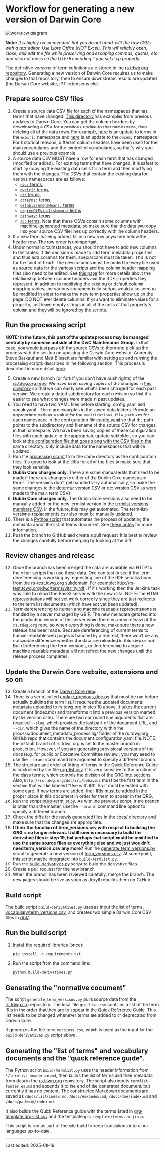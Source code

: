 # Workflow for generating a new version of Darwin Core

![workflow diagram](workflow_diagram.png)

**Note:** *It is highly recommended that you do not hand-edit the raw CSVs with a text editor. Use Libre Office (NOT Excel). This will reliably open, close, and edit the file while preserving and escaping commas, quotes, etc. and also not mess up the UTF-8 encoding if you set it up properly.*

The definitive versions of term definitions are stored in the [rs.tdwg.org repository](https://github.com/tdwg/rs.tdwg.org/).  Generating a new version of Darwin Core requires us to make changes to that repository, then to ensure downstream results are updated (the Darwin Core website, IPT extensions etc).

## Prepare source CSV files

1. Create a source data CSV file for each of the namespaces that has terms that have changed. [This directory](https://github.com/tdwg/rs.tdwg.org/tree/master/process/dwc-revisions/) has examples from previous updates to Darwin Core. You can get the column headers by downloading a CSV for a previous update to that namespace, then deleting all of the data rows. For example, [here](https://github.com/tdwg/rs.tdwg.org/blob/master/process/dwc-revisions/eco-2025-07-10/ecoiri.csv) is an update to terms in the `ecoiri:` namespace and [here](https://github.com/tdwg/rs.tdwg.org/blob/master/process/dwc-revisions/em-2025-06-12/establishmentmeans_terms_2025-06-12.csv) is an update to the `dwcem:` namespace. For historical reasons, different column headers have been used for the main vocabularies and the controlled vocabularies, so that's why you should use a previous example. 
2. A source data CSV MUST have a row for each term that has changed (modified or added). For existing terms that have changed, it is safest to start by copying the existing data cells for a term and then modifying them with the changes. The CSVs that contain the existing data for various namespaces are as follows:
   * [`dwc:` terms](https://github.com/tdwg/rs.tdwg.org/blob/master/terms/terms.csv),
   * [`dwciri:` terms](https://github.com/tdwg/rs.tdwg.org/blob/master/iri/iri.csv),
   * [`dc:` terms](https://github.com/tdwg/rs.tdwg.org/blob/master/dc-for-dwc/dc-for-dwc.csv),
   * [`dcterms:` terms](https://github.com/tdwg/rs.tdwg.org/blob/master/dcterms-for-dwc/dcterms-for-dwc.csv),
   * [`establishmentMeans:` terms](https://github.com/tdwg/rs.tdwg.org/blob/master/establishmentMeans/establishmentMeans.csv)
   * [`degreeOfEstablishment:` terms](https://github.com/tdwg/rs.tdwg.org/blob/master/degreeOfEstablishment/degreeOfEstablishment.csv)
   * [`pathway:` terms](https://github.com/tdwg/rs.tdwg.org/blob/master/pathway/pathway.csv)
   * [`ac:` terms](https://github.com/tdwg/rs.tdwg.org/blob/master/ac-for-dwc/ac-for-dwc.csv),
Note that these CSVs contain some columns with machine-generated metadata, so make sure that the data you copy into your source CSV file lines up correctly with the column headers.
3. If a new term is being added, fill in a new row anywhere below the header row. The row order is unimportant.
4. Under normal circumstances, you should not have to add new columns to the tables. If the decision is made to add term metadata properties and thus add columns for them, special care must be taken. This is not for the faint of heart! The new columns must be added to every file used as source data for the various scripts and the column header mapping files also need to be edited. See [this page](https://github.com/tdwg/rs.tdwg.org/blob/master/process/process-vocabulary.md#31-modifying-the-column-header-mapping-file) for more details about the relationship between column headers and the RDF properties they represent. In addition to modifying the existing or default column mapping tables, the various document build scripts would also need to be modified in order to make the new term properties show up on the page. DO NOT ever delete columns! If you want to eliminate values for a property, just leave empty strings in all of the cells of that property's column and they will be ignored by the scripts.

## Run the processing script

**NOTE: In the future, this part of the update process may be managed centrally by someone outside of the DwC Maintenance Group.** In that case, you would just pass off the source CSVs to them and pick up the process with the section on updating the Darwin Core website. Currently Steve Baskauf and Matt Blissett are familiar with setting up and running the processing scripts described in the following section. This process is described in more detail [here](https://github.com/tdwg/rs.tdwg.org/blob/master/process/process-vocabulary.md).

5. Create a new branch (or fork if you don't have push rights) of the [rs.tdwg.org repo](https://github.com/tdwg/rs.tdwg.org). We have been saving copies of the changes in [this directory](https://github.com/tdwg/rs.tdwg.org/tree/master/process/dwc-revisions) so that we can easily see what's been changed for each past version. We create a dated subdirectory for each revision so that it's easier to see what changes were made in past updates.
6. You need to have two YAML files before starting: config.yaml and vocab.yaml . There are examples in the saved data folders. Provide an appropriate path as a value for the `modifications_file_path` key for each namespace in the configuration file [config.yaml](https://github.com/tdwg/rs.tdwg.org/blob/master/process/config.yaml) so that the path points to the subdirectory and filename of the source CSV for changes in that namespace. We have been saving copies of these configuration files with each update in the appropriate update subfolder, so you can look at [the configuration file that goes along with the CSV files in the same directory](https://github.com/tdwg/rs.tdwg.org/blob/master/process/dwc-revisions/dwc-revisions-2023-09-18/config.yaml). Only include data for the namespaces that will be updated.
7. Run the [processing script](https://github.com/tdwg/rs.tdwg.org/blob/master/process/process.py) from the same directory as the configuration files. It's good to look at the diffs for all of the files to make sure that they look sensible.
8. **Dublin Core changes only.** There are some manual edits that need to be made if there are changes to either of the Dublin Core namespace terms. The versions don't get handled very automatically, so make the same changes to the [dcterms: version CSV](https://github.com/tdwg/rs.tdwg.org/blob/master/dcterms-for-dwc-versions/dcterms-for-dwc-versions.csv) or [dc: version CSV](https://github.com/tdwg/rs.tdwg.org/blob/master/dc-for-dwc-versions/dc-for-dwc-versions.csv) as were made to the main term CSVs.
9. **Dublin Core changes only.** The Dublin Core versions also need to be manually added for the new termlist version in the [termlist versions members CSV](https://github.com/tdwg/rs.tdwg.org/blob/master/term-lists-versions/term-lists-versions-members.csv). In the future, this may get automated. The term-list-versions-replacements.csv also must be manually updated.
10. There is a [Python script](https://github.com/tdwg/rs.tdwg.org/blob/master/process/document_metadata_processing/tdwg_docs_metadata_update.py) that automates the process of updating the metadata about the list of terms document. See [these notes](https://github.com/tdwg/rs.tdwg.org/blob/master/process/process-vocabulary.md#5-managing-documents-metadata-via-python-script) for more information.
11. Push the branch to GitHub and create a pull request. It is best to review the changes carefully before merging by looking at the diff.

## Review changes and release

12. Once the branch has been merged the data are available via HTTP to the other scripts that use those data. One can test to see if the term dereferencing is working by requesting one of the RDF serializations from the rs-test.tdwg.org subdomain. For example: http://rs-test.tdwg.org/dwc/terms/vitality.rdf . If it's working then the Jenkins task was able to reload the BaseX server with the new data. NOTE: the HTML representations will not yet work correctly since they are just redirects to the term list documents (which have not yet been updated).
13. Term dereferencing to human and machine readable representations is handled by a server managed by GBIF. The new metadata gets fed into the production version of the server when there is a new release of the `rs.tdwg.org` repo, so when everything is done, make sure there a new release has been made. Because dereferencing of current terms to human-readable web pages is handled by a redirect, there won't be any noticeable difference whether the data are reloaded in this step or not. But dereferencing the term versions, or dereferencing to acquire machine readable metadata will not reflect the new changes until the release process completes.

## Update the Darwin Core website, extensions and so on

13. Create a branch of the [Darwin Core repo](https://github.com/tdwg/dwc).
14. There is a script called [update_previous_doc.py](https://github.com/tdwg/dwc/blob/master/build/update_previous_doc.py) that must be run before actually building the term list. It requires the updated documents metadata uploaded to rs.tdwg.org in step 10 above. It takes the current document (index.md) and transforms it into a previous version (named by the version date). There are two command line arguments that are required `--slug`, which provides the last part of the document URL, and `--dir`, which gives the name of the directory within the process/document_metadata_processing/ folder of the rs.tdwg.org GitHub repo that contains the document_configuration.yaml file. NOTE: the default branch of rs.tdwg.org is set to the master branch in production. However, if you are generating provisional versions of the docs (e.g. for public or Executive Committee review), you may need to use the `--branch` command line argument to specify a different branch.
15. The structure and order of listing of terms in the Quick Reference Guide is controlled by the file [qrg-list.csv](https://github.com/tdwg/dwc/blob/master/build/qrg-list.csv). It is very sensitive to the position of the class terms, which controls the division of the QRG into sections. Also, `http://rs.tdwg.org/dwc/iri/behavior` must be the first term in the section that will be labeled "Use with IRI". So it must be edited with some care. If new terms are added, their IRIs must be added in the proper place in this document in order for them to appear in the QRG.
16. Run the script [build-termlist.py](https://github.com/tdwg/dwc/blob/master/build/build-termlist.py). As with the previous script, if the branch is other than the master, use the `--branch` command line option to specify a different branch.
17. Check the diffs for the newly generated files in the [docs/](https://github.com/tdwg/dwc/tree/master/docs) directory and make sure that the changes are appropriate.
18. **I think the function of term_versions.csv with respect to building the QRG is no longer relevant. It still seems necessary to build the derivative files in step 19, but perhaps that script could be modified to use the same source files as everything else and we just wouldn't need term_version.csv any more?** Run the [generate_term_versions.py](https://github.com/tdwg/dwc/blob/master/build/generate_term_versions.py) script to generate a new version of [term_versions.csv](https://github.com/tdwg/dwc/blob/master/vocabulary/term_versions.csv). At some point, this script maybe integrated into `build-termlist.py`.
19. Run the [build-derivatives.py](https://github.com/tdwg/dwc/blob/master/build/build-derivatives.py) script to build the derivative files.
20. Create a pull request for the new branch.
21. When the branch has been reviewed carefully, merge the branch. The new pages should be live as soon as Jekyll rebuilds them on GitHub.

## Build script

The build script `build-derivatives.py` uses as input the list of terms, [vocabulary/term_versions.csv](../vocabulary/term_versions.csv), and creates two simple Darwin Core CSV files in [dist/](../dist/).

## Run the build script

1. Install the required libraries (once):

    ```bash
    pip install -r requirements.txt
    ```

2. Run the script from the command line:

    ```bash
    python build-derivatives.py
    ```

## Generating the "normative document"

The script `generate_term_versions.py` pulls source data from the [rs.tdwg.org](http://github.com/tdwg/rs.tdwg.org) repository. The local file `qrg-list.csv` contains a list of the term IRIs in the order that they are to appear in the Quick Reference Guide. This list needs to be changed whenever terms are added to or deprecated from Darwin Core.

It generates the file `term_versions.csv`, which is used as the input for the `build-derivatives.py` script above.

## Generating the "list of terms" and vocabulary documents and the "quick reference guide".

The Python script `build-termlist.py` uses the header information from `*/termlist-header.en.md`, then builds the list of terms and their metadata from data in the [rs.tdwg.org](http://github.com/tdwg/rs.tdwg.org) repository. The script also inputs `termlist-footer.en.md` and appends it to the end of the generated document, but currently it has no content. The constructed Markdown documents are saved as `/docs/list/index.md`, `/docs/em/index.md`, `/docs/doe/index.md` and `/docs/pathway/index.md`.

It also builds the Quick Reference guide with the terms listed in [qrg-template/qrg-list.csv](qrg-template/qrg-list.csv) and the template `qrg-template/terms.en.jinja`.

This script is run as part of the site build to keep translations into other languages up-to-date.

------
Last edited: 2025-08-19
